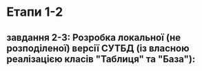 # Етапи 1-2

## завдання 2-3: Розробка локальної (не розподіленої) версії СУТБД (із власною реалізацією класів "Таблиця" та "База"):
